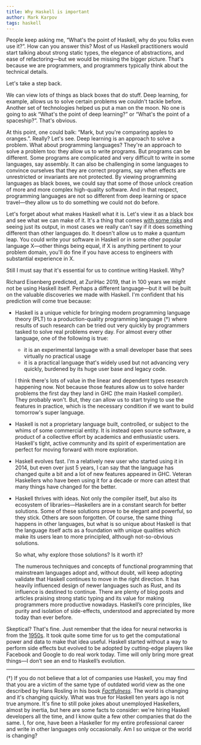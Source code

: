 ```yaml
---
title: Why Haskell is important
author: Mark Karpov
tags: haskell
---
```


People keep asking me, “What's the point of Haskell, why do you folks even
use it?”. How can you answer this? Most of us Haskell practitioners would
start talking about strong static types, the elegance of abstractions, and
ease of refactoring—but we would be missing the bigger picture. That's
because we are programmers, and programmers typically think about the
technical details.

Let's take a step back.

We can view lots of things as black boxes that do stuff. Deep learning, for
example, allows us to solve certain problems we couldn't tackle before.
Another set of technologies helped us put a man on the moon. No one is going
to ask “What's the point of deep learning?” or “What's the point of a
spaceship?”. That's obvious.

At this point, one could balk: “Mark, but you're comparing apples to
oranges.”. Really? Let's see. Deep learning is an approach to solve a
problem. What about programming languages? They're an approach to solve a
problem too: they allow us to write programs. But programs can be different.
Some programs are complicated and very difficult to write in some languages,
say assembly. It can also be challenging in some languages to convince
ourselves that they are correct programs, say when effects are unrestricted
or invariants are not protected. By viewing programming languages as black
boxes, we could say that some of those unlock creation of more and more
complex high-quality software. And in that respect, programming languages
are not so different from deep learning or space travel—they allow us to do
something we could not do before.

Let's forget about what makes Haskell what it is. Let's view it as a black
box and see what we can make of it. It's a thing that comes [with some
risks][the-types-got-you] and seeing just its output, in most cases we
really can't say if it does something different than other languages do. It
doesn't allow us to make a quantum leap. You could write your software in
Haskell or in some other popular language X—other things being equal, if X
is anything pertinent to your problem domain, you'll do fine if you have
access to engineers with substantial experience in X.

Still I must say that it's essential for us to continue writing Haskell.
Why?

Richard Eisenberg predicted, at ZuriHac 2019, that in 100 years we might not
be using Haskell itself. Perhaps a different language—but it will be built
on the valuable discoveries we made with Haskell. I'm confident that his
prediction will come true because:

* Haskell is a unique vehicle for bringing modern programming language
  theory (PLT) to a production-quality programming language (†) where
  results of such research can be tried out very quickly by programmers
  tasked to solve real problems every day. For almost every other language,
  one of the following is true:

    * it is an experimental language with a small developer base that sees
      virtually no practical usage
    * it is a practical language that's widely used but not advancing very
      quickly, burdened by its huge user base and legacy code.

  I think there's lots of value in the linear and dependent types research
  happening now. Not because those features allow us to solve harder
  problems the first day they land in GHC (the main Haskell compiler). They
  probably won't. But, they can allow us to start trying to use the features
  in practice, which is the necessary condition if we want to build
  tomorrow's super language.

* Haskell is not a proprietary language built, controlled, or subject to the
  whims of some commercial entity. It is instead open source software, a
  product of a collective effort by academics and enthusiastic users.
  Haskell's tight, active community and its spirit of experimentation are
  perfect for moving forward with more exploration.

* Haskell evolves fast. I'm a relatively new user who started using it in
  2014, but even over just 5 years, I can say that the language has changed
  quite a bit and a lot of new features appeared in GHC. Veteran Haskellers
  who have been using it for a decade or more can attest that many things
  have changed for the better.

* Haskell thrives with ideas. Not only the compiler itself, but also its
  ecosystem of libraries—Haskellers are in a constant search for better
  solutions. Some of these solutions prove to be elegant and powerful, so
  they stick. Others are soon forgotten. Of course, the same thing happens
  in other languages, but what is so unique about Haskell is that the
  language itself acts as a foundation with unique qualities which make its
  users lean to more principled, although not-so-obvious solutions.

  So what, why explore those solutions? Is it worth it?

  The numerous techniques and concepts of functional programming that
  mainstream languages adopt and, without doubt, will keep adopting validate
  that Haskell continues to move in the right direction. It has heavily
  influenced design of newer languages such as Rust, and its influence is
  destined to continue. There are plenty of blog posts and articles praising
  strong static typing and its value for making programmers more productive
  nowadays. Haskell’s core principles, like purity and isolation of
  side-effects, understood and appreciated by more today than ever before.

Skeptical? That's fine. Just remember that the idea for neural networks is
from the [1950s][perceptron]. It took quite some time for us to get the
computational power and data to make that idea useful. Haskell started
without a way to perform side effects but evolved to be adopted by
cutting-edge players like Facebook and Google to do real work today. Time
will only bring more great things—I don’t see an end to Haskell’s evolution.

----

(†) If you do not believe that a lot of companies use Haskell, you may find
that you are a victim of the same type of outdated world view as the one
described by Hans Rosling in his book [_Factfulness_][factfulness]. The
world is changing and it's changing quickly. What was true for Haskell ten
years ago is not true anymore. It's fine to still poke jokes about
unemployed Haskellers, almost by inertia, but here are some facts to
consider: we're hiring Haskell developers all the time, and I know quite a
few other companies that do the same. I, for one, have been a Haskeller for
my entire professional career and write in other languages only
occasionally. Am I so unique or the world is changing?

[the-types-got-you]: https://www.tweag.io/posts/2019-02-13-types-got-you.html
[perceptron]: https://en.wikipedia.org/wiki/Perceptron
[factfulness]: https://www.goodreads.com/book/show/34890015-factfulness
